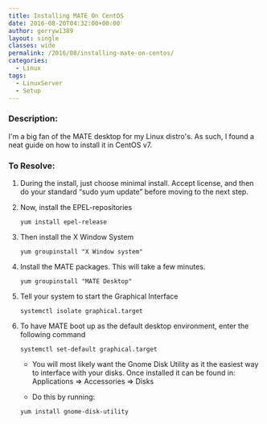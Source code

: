 ```yaml
---
title: Installing MATE On CentOS
date: 2016-08-20T04:32:00+00:00
author: gerryw1389
layout: single
classes: wide
permalink: /2016/08/installing-mate-on-centos/
categories:
  - Linux
tags:
  - LinuxServer
  - Setup
---
```

<!--more-->

### Description:

I'm a big fan of the MATE desktop for my Linux distro's. As such, I found a neat guide on how to install it in CentOS v7.

### To Resolve:

1. During the install, just choose minimal install. Accept license, and then do your standard &#8220;sudo yum update&#8221; before moving to the next step.

2. Now, install the EPEL-repositories

   ```shell
   yum install epel-release
   ```

3. Then install the X Window System

   ```shell
   yum groupinstall "X Window system"
   ```

4. Install the MATE packages. This will take a few minutes.

   ```shell
   yum groupinstall "MATE Desktop"
   ```

5. Tell your system to start the Graphical Interface

   ```shell
   systemctl isolate graphical.target
   ```

6. To have MATE boot up as the default desktop environment, enter the following command

   ```shell
   systemctl set-default graphical.target
   ```

   - You will most likely want the Gnome Disk Utility as it the easiest way to interface with your disks. Once installed it can be found in: Applications => Accessories => Disks

   - Do this by running:

   ```shell
   yum install gnome-disk-utility
   ```

